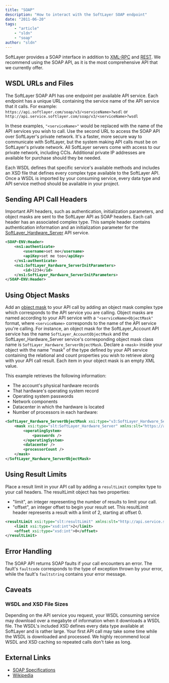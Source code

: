 ```yaml
---
title: "SOAP"
description: "How to interact with the SoftLayer SOAP endpoint"
date: "2011-06-20"
tags:
    - "article"
    - "sldn"
    - "soap"
author: "sldn"
---
```



SoftLayer provides a SOAP interface in addition to [XML-RPC](/article/xml-rpc) and [REST](/article/rest). We recommend using the SOAP API, as it is the most comprehensive API that we currently offer.

## WSDL URLs and Files
The SoftLayer SOAP API has one endpoint per available API service. Each endpoint has a unique URL containing the service name of the API service that it calls.  For example: `https://api.softlayer.com/soap/v3/<serviceName>?wsdl`
or `http://api.service.softlayer.com/soap/v3/<serviceName>?wsdl`

In these examples, `"<serviceName>"` would be replaced with the name of the API services you wish to call. Use the second URL to access the SOAP API over SoftLayer's private network. It's a faster, more secure way to communicate with SoftLayer, but the system making API calls must be on SoftLayer's private network.  All SoftLayer servers come with access to our private network, including CCIs.  Additional private IP addresses are available for purchase should they be needed.

Each WSDL defines that specific service's available methods and includes an XSD file that defines every complex type available to the SoftLayer API. Once a WSDL is imported by your consuming service,  every data type and API service method should be available in your project.

## Sending API Call Headers
Important API headers, such as authentication, initialization parameters, and object masks are sent to the SoftLayer API as SOAP headers. Each call header has an associated complex type. This sample header contains authentication information and an initialization parameter for the [SoftLayer_Hardware_Server](/reference/services/SoftLayer_Hardware_Server) API service.

```xml
<SOAP-ENV:Header>
    <ns1:authenticate>
        <username>set me</username>
        <apiKey>set me too</apiKey>
    </ns1:authenticate>
    <ns1:SoftLayer_Hardware_ServerInitParameters>
        <id>1234</id>
    </ns1:SoftLayer_Hardware_ServerInitParameters>
</SOAP-ENV:Header>
```

## Using Object Masks
Add an [object mask](/article/object-mask) to your API call by adding an object mask complex type which corresponds to the API service you are calling. Object masks are named according to your API service with a `"<serviceName>ObjectMask"` format, where `<serviceName>` corresponds to the name of the API service you're calling. For instance, an object mask for the SoftLayer_Account API service has the name `SoftLayer_AccountObjectMask` and the SoftLayer_Hardware_Server service's corresponding object mask class name is `SoftLayer_Hardware_ServerObjectMask`.
Declare a `<mask>` inside your object with the name "mask" of the type defined by your API service containing the relational and count properties you wish to retrieve along with your API call result. Each item in your object mask is an empty XML value.

This example retrieves the following information:

* The account's physical hardware records 
* That hardware's operating system record 
* Operating system passwords 
* Network components 
* Datacenter in which the hardware is located 
* Number of processors in each hardware:

```xml
<SoftLayer_Hardware_ServerObjectMask xsi:type="v3:SoftLayer_Hardware_ServerObjectMask">
    <mask xsi:type="slt:SoftLayer_Hardware_Server" xmlns:slt="https://api.softlayer.com/soap/v3/SLTypes/">
        <operatingSystem>
            <passwords />
        </operatingSystem>
        <datacenter />
        <processorCount />
    </mask>
</SoftLayer_Hardware_ServerObjectMask>
```

## Using Result Limits
Place a result limit in your API call by adding a <code>resultLimit</code> complex type to your call headers. The resultLimit object has two properties:

* "limit", an integer representing the number of results to limit your call.
* "offset", an integer offset to begin your result set.
This resultLimit header represents a result with a limit of 2, starting at offset 0.

```xml
<resultLimit xsi:type="slt:resultLimit" xmlns:slt="http://api.service.softlayer.com/soap/v3/SLTypes/">
    <limit xsi:type="xsd:int">2</limit>
    <offset xsi:type="xsd:int">0</offset>
</resultLimit>
```

## Error Handling
The SOAP API returns SOAP faults if your call encounters an error. The fault's `faultcode` corresponds to the type of exception thrown by your error, while the fault's `faultstring` contains your error message.

## Caveats

### WSDL and XSD File Sizes

Depending on the API service you request, your WSDL consuming service may download over a megabyte of information when it downloads a WSDL file. The WSDL's included XSD defines every data type available at SoftLayer and is rather large. Your first API call may take some time while the WSDL is downloaded and processed. We highly recommend local WSDL and XSD caching so repeated calls don't take as long.

## External Links

* [SOAP Specifications](http://www.w3.org/TR/soap/)
* [ Wikipedia](http://en.wikipedia.org/wiki/SOAP)
